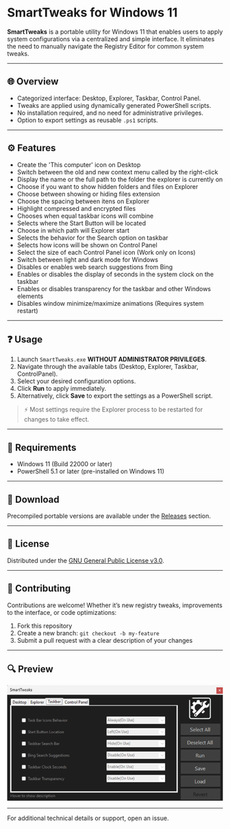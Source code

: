# SmartTweaks for Windows 11

**SmartTweaks** is a portable utility for Windows 11 that enables users to apply  system configurations via a centralized and simple interface. It eliminates the need to manually navigate the Registry Editor for common system tweaks.

---

## 🌐 Overview

* Categorized interface: Desktop, Explorer, Taskbar, Control Panel.
* Tweaks are applied using dynamically generated PowerShell scripts.
* No installation required, and no need for administrative privileges.
* Option to export settings as reusable `.ps1` scripts.

---

## ⚙️ Features

* Create the 'This computer' icon on Desktop
* Switch between the old and new context menu called by the right-click
* Display the name or the full path to the folder the explorer is currently on
* Choose if you want to show hidden folders and files on Explorer
* Choose between showing or hiding files extension
* Choose the spacing between itens on Explorer
* Highlight compressed and encrypted files
* Chooses when equal taskbar icons will combine
* Selects where the Start Button will be located
* Choose in which path will Explorer start
* Selects the behavior for the Search option on taskbar
* Selects how icons will be shown on Control Panel
* Select the size of each Control Panel icon (Work only on Icons)
* Switch between light and dark mode for Windows
* Disables or enables web search suggestions from Bing
* Enables or disables the display of seconds in the system clock on the taskbar
* Enables or disables transparency for the taskbar and other Windows elements
* Disables window minimize/maximize animations (Requires system restart)

---

## ❓ Usage

1. Launch `SmartTweaks.exe` **WITHOUT ADMINISTRATOR PRIVILEGES**.
2. Navigate through the available tabs (Desktop, Explorer, Taskbar, ControlPanel).
3. Select your desired configuration options.
4. Click **Run** to apply immediately.
5. Alternatively, click **Save** to export the settings as a PowerShell script.

> ⚡ Most settings require the Explorer process to be restarted for changes to take effect.

---

## 🔧 Requirements

* Windows 11 (Build 22000 or later)
* PowerShell 5.1 or later (pre-installed on Windows 11)

---

## 🔗 Download

Precompiled portable versions are available under the [Releases](https://github.com/your-user/smarttweaks/releases) section.

---

## 📄 License

Distributed under the [GNU General Public License v3.0](LICENSE).

---

## 🧱 Contributing

Contributions are welcome! Whether it’s new registry tweaks, improvements to the interface, or code optimizations:

1. Fork this repository
2. Create a new branch: `git checkout -b my-feature`
3. Submit a pull request with a clear description of your changes

---

## 🔍 Preview

![Taskbar tweak example](docs/program.png)

---

For additional technical details or support, open an issue.
